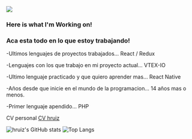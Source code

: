 <img src='https://hruiz.com/img/logo-hruiz.png' />

### Here is what I'm Working on!
### Aca esta todo en lo que estoy trabajando!

-Ultimos lenguajes de proyectos trabajados... React / Redux

-Lenguajes con los que trabajo en mi proyecto actual... VTEX-IO

-Ultimo lenguaje practicado y que quiero aprender mas... React Native

-Años desde que inicie en el mundo de la programacion... 14 años mas o menos.

-Primer lenguaje apendido... PHP


CV personal [CV hruiz](https://cv.hruiz.com)

![hruiz's GitHub stats](https://github-readme-stats.vercel.app/api?username=hruiz13) ![Top Langs](https://github-readme-stats.vercel.app/api/top-langs/?username=hruiz13&layout=compact)


